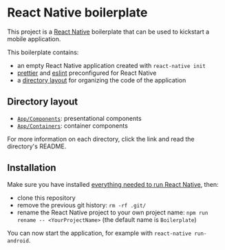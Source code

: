 # React Native boilerplate

This project is a [React Native](https://facebook.github.io/react-native/) boilerplate that can be used to kickstart a mobile application.

This boilerplate contains:

- an empty React Native application created with `react-native init`
- [prettier](https://prettier.io/) and [eslint](https://eslint.org/) preconfigured for React Native
- a [directory layout](#directory-layout) for organizing the code of the application

## Directory layout

- [`App/Components`](App/Components): presentational components
- [`App/Containers`](App/Containers): container components

For more information on each directory, click the link and read the directory's README.

## Installation

Make sure you have installed [everything needed to run React Native](https://facebook.github.io/react-native/docs/getting-started.html), then:

- clone this repository
- remove the previous git history: `rm -rf .git/`
- rename the React Native project to your own project name: `npm run rename -- <YourProjectName>` (the default name is `Boilerplate`)

You can now start the application, for example with `react-native run-android`.
